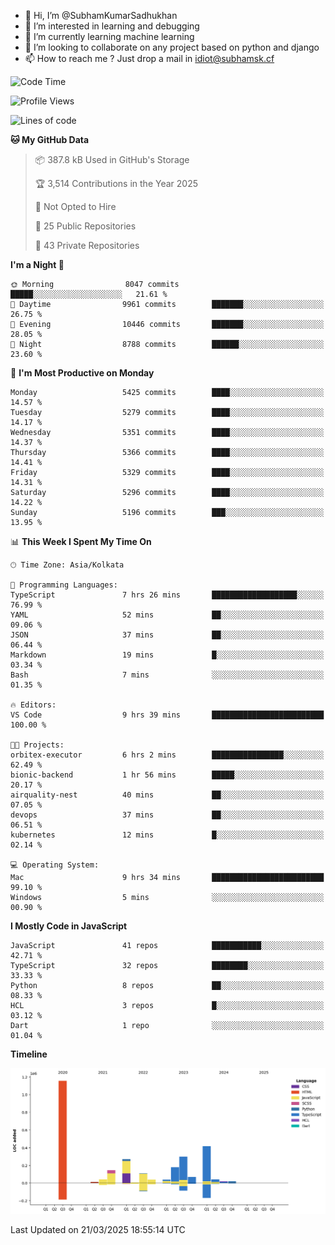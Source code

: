 - 👋 Hi, I’m @SubhamKumarSadhukhan
- 👀 I’m interested in learning and debugging
- 🌱 I’m currently learning machine learning
- 💞️ I’m looking to collaborate on any project based on python and django
- 📫 How to reach me ?
      Just drop a mail in idiot@subhamsk.cf

<!---
SubhamKumarSadhukhan/SubhamKumarSadhukhan is a ✨ special ✨ repository because its `README.md` (this file) appears on your GitHub profile.
You can click the Preview link to take a look at your changes.
--->


<!--START_SECTION:waka-->
![Code Time](http://img.shields.io/badge/Code%20Time-2%2C791%20hrs%2018%20mins-blue)

![Profile Views](http://img.shields.io/badge/Profile%20Views-6-blue)

![Lines of code](https://img.shields.io/badge/From%20Hello%20World%20I%27ve%20Written-2.8%20million%20lines%20of%20code-blue)

**🐱 My GitHub Data** 

> 📦 387.8 kB Used in GitHub's Storage 
 > 
> 🏆 3,514 Contributions in the Year 2025
 > 
> 🚫 Not Opted to Hire
 > 
> 📜 25 Public Repositories 
 > 
> 🔑 43 Private Repositories 
 > 
**I'm a Night 🦉** 

```text
🌞 Morning                8047 commits        █████░░░░░░░░░░░░░░░░░░░░   21.61 % 
🌆 Daytime                9961 commits        ███████░░░░░░░░░░░░░░░░░░   26.75 % 
🌃 Evening                10446 commits       ███████░░░░░░░░░░░░░░░░░░   28.05 % 
🌙 Night                  8788 commits        ██████░░░░░░░░░░░░░░░░░░░   23.60 % 
```
📅 **I'm Most Productive on Monday** 

```text
Monday                   5425 commits        ████░░░░░░░░░░░░░░░░░░░░░   14.57 % 
Tuesday                  5279 commits        ████░░░░░░░░░░░░░░░░░░░░░   14.17 % 
Wednesday                5351 commits        ████░░░░░░░░░░░░░░░░░░░░░   14.37 % 
Thursday                 5366 commits        ████░░░░░░░░░░░░░░░░░░░░░   14.41 % 
Friday                   5329 commits        ████░░░░░░░░░░░░░░░░░░░░░   14.31 % 
Saturday                 5296 commits        ████░░░░░░░░░░░░░░░░░░░░░   14.22 % 
Sunday                   5196 commits        ███░░░░░░░░░░░░░░░░░░░░░░   13.95 % 
```


📊 **This Week I Spent My Time On** 

```text
🕑︎ Time Zone: Asia/Kolkata

💬 Programming Languages: 
TypeScript               7 hrs 26 mins       ███████████████████░░░░░░   76.99 % 
YAML                     52 mins             ██░░░░░░░░░░░░░░░░░░░░░░░   09.06 % 
JSON                     37 mins             ██░░░░░░░░░░░░░░░░░░░░░░░   06.44 % 
Markdown                 19 mins             █░░░░░░░░░░░░░░░░░░░░░░░░   03.34 % 
Bash                     7 mins              ░░░░░░░░░░░░░░░░░░░░░░░░░   01.35 % 

🔥 Editors: 
VS Code                  9 hrs 39 mins       █████████████████████████   100.00 % 

🐱‍💻 Projects: 
orbitex-executor         6 hrs 2 mins        ████████████████░░░░░░░░░   62.49 % 
bionic-backend           1 hr 56 mins        █████░░░░░░░░░░░░░░░░░░░░   20.17 % 
airquality-nest          40 mins             ██░░░░░░░░░░░░░░░░░░░░░░░   07.05 % 
devops                   37 mins             ██░░░░░░░░░░░░░░░░░░░░░░░   06.51 % 
kubernetes               12 mins             █░░░░░░░░░░░░░░░░░░░░░░░░   02.14 % 

💻 Operating System: 
Mac                      9 hrs 34 mins       █████████████████████████   99.10 % 
Windows                  5 mins              ░░░░░░░░░░░░░░░░░░░░░░░░░   00.90 % 
```

**I Mostly Code in JavaScript** 

```text
JavaScript               41 repos            ███████████░░░░░░░░░░░░░░   42.71 % 
TypeScript               32 repos            ████████░░░░░░░░░░░░░░░░░   33.33 % 
Python                   8 repos             ██░░░░░░░░░░░░░░░░░░░░░░░   08.33 % 
HCL                      3 repos             █░░░░░░░░░░░░░░░░░░░░░░░░   03.12 % 
Dart                     1 repo              ░░░░░░░░░░░░░░░░░░░░░░░░░   01.04 % 
```



**Timeline**

![Lines of Code chart](https://raw.githubusercontent.com/SubhamKumarSadhukhan/SubhamKumarSadhukhan/main/assets/bar_graph.png)


 Last Updated on 21/03/2025 18:55:14 UTC
<!--END_SECTION:waka-->
